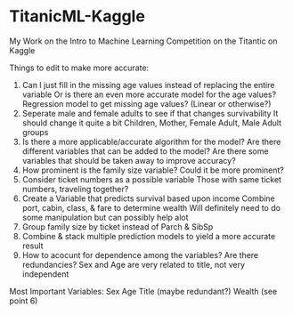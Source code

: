 # TitanicML-Kaggle
My Work on the Intro to Machine Learning Competition on the Titantic on Kaggle

Things to edit to make more accurate:
1. Can I just fill in the missing age values instead of replacing the entire variable
   Or is there an even more accurate model for the age values?
   Regression model to get missing age values? (Linear or otherwise?)
2. Seperate male and female adults to see if that changes survivability
   It should change it quite a bit
   Children, Mother, Female Adult, Male Adult groups
3. Is there a more applicable/accurate algorithm for the model?
   Are there different variables that can be added to the model?
   Are there some variables that should be taken away to improve accuracy?
4. How prominent is the family size variable? Could it be more prominent?
5. Consider ticket numbers as a possible variable
   Those with same ticket numbers, traveling together?
6. Create a Variable that predicts survival based upon income
   Combine port, cabin, class, & fare to determine wealth
   Will definitely need to do some manipulation but can possibly help alot
7. Group family size by ticket instead of Parch & SibSp
8. Combine & stack multiple prediction models to yield a more accurate result
9. How to acocunt for dependence among the variables? Are there redundancies?
   Sex and Age are very related to title, not very independent

Most Important Variables:
Sex
Age
Title (maybe redundant?)
Wealth (see point 6)


